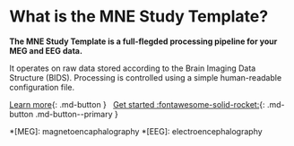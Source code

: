 What is the MNE Study Template?
===============================

**The MNE Study Template is a full-flegded processing pipeline for your MEG and
EEG data.**

It operates on raw data stored according to the Brain Imaging Data
Structure (BIDS). Processing is controlled using a simple human-readable
configuration file.

[Learn more](features.md){: .md-button } &nbsp;
[Get started :fontawesome-solid-rocket:](getting_started/install.md){: .md-button .md-button--primary }

*[MEG]: magnetoencaphalography
*[EEG]: electroencephalography
